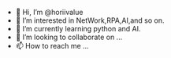 - 👋 Hi, I’m @horiivalue
- 👀 I’m interested in NetWork,RPA,AI,and so on.
- 🌱 I’m currently learning python and AI.
- 💞️ I’m looking to collaborate on ...
- 📫 How to reach me ...

<!---
horiivalue/horiivalue is a ✨ special ✨ repository because its `README.md` (this file) appears on your GitHub profile.
You can click the Preview link to take a look at your changes.
--->
